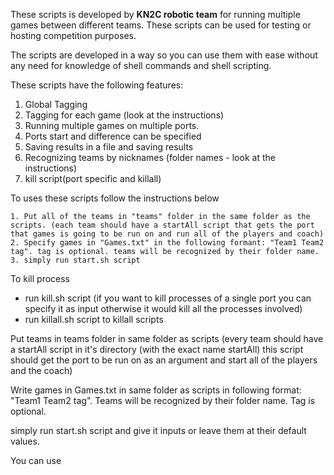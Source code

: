 These scripts is developed by **KN2C robotic team** for running multiple games between different teams. These scripts can be used for testing or hosting competition purposes.

The scripts are developed in a way so you can use them with ease without any need for knowledge of shell commands and shell scripting.

These scripts have the following features:

1. Global Tagging
2. Tagging for each game (look at the instructions)
3. Running multiple games on multiple ports.
4. Ports start and difference can be specified
5. Saving results in a file and saving results
6. Recognizing teams by nicknames (folder names - look at the instructions)
7. kill script(port specific and killall)

To uses these scripts follow the instructions below

	1. Put all of the teams in "teams" folder in the same folder as the scripts. (each team should have a startAll script that gets the port that games is going to be run on and run all of the players and coach)
 	2. Specify games in "Games.txt" in the following formant: "Team1 Team2 tag". tag is optional. teams will be recognized by their folder name.
 	3. simply run start.sh script

To kill process

- run kill.sh script (if you want to kill processes of a single port you can specify it as input otherwise it would kill all the processes involved)
- run killall.sh script to killall scripts



Put teams in teams folder in same folder as scripts (every team should have a startAll script in it's directory (with the exact name startAll) this script should get the port to be run on as an argument and start all of the players and the coach)

Write games in Games.txt in same folder as scripts in following format: "Team1 Team2 tag". Teams will be recognized by their folder name. Tag is optional.

simply run start.sh script and give it inputs or leave them at their default values.

You can use

